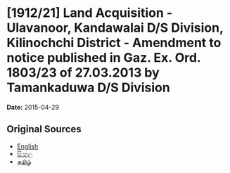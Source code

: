 # [1912/21] Land Acquisition - Ulavanoor, Kandawalai D/S Division, Kilinochchi District - Amendment to notice published in Gaz. Ex. Ord. 1803/23 of 27.03.2013 by Tamankaduwa D/S Division

**Date:** 2015-04-29

## Original Sources

- [English](https://documents.gov.lk/view/extra-gazettes/2015/4/1912-21_E.pdf)
- [සිංහල](https://documents.gov.lk/view/extra-gazettes/2015/4/1912-21_S.pdf)
- [தமிழ்](https://documents.gov.lk/view/extra-gazettes/2015/4/1912-21_T.pdf)
